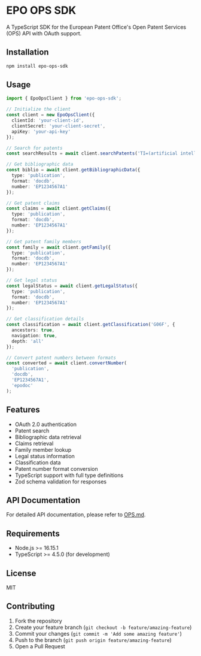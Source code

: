 # EPO OPS SDK

A TypeScript SDK for the European Patent Office's Open Patent Services (OPS) API with OAuth support.

## Installation

```bash
npm install epo-ops-sdk
```

## Usage

```typescript
import { EpoOpsClient } from 'epo-ops-sdk';

// Initialize the client
const client = new EpoOpsClient({
  clientId: 'your-client-id',
  clientSecret: 'your-client-secret',
  apiKey: 'your-api-key'
});

// Search for patents
const searchResults = await client.searchPatents('TI=(artificial intelligence)');

// Get bibliographic data
const biblio = await client.getBibliographicData({
  type: 'publication',
  format: 'docdb',
  number: 'EP1234567A1'
});

// Get patent claims
const claims = await client.getClaims({
  type: 'publication',
  format: 'docdb',
  number: 'EP1234567A1'
});

// Get patent family members
const family = await client.getFamily({
  type: 'publication',
  format: 'docdb',
  number: 'EP1234567A1'
});

// Get legal status
const legalStatus = await client.getLegalStatus({
  type: 'publication',
  format: 'docdb',
  number: 'EP1234567A1'
});

// Get classification details
const classification = await client.getClassification('G06F', {
  ancestors: true,
  navigation: true,
  depth: 'all'
});

// Convert patent numbers between formats
const converted = await client.convertNumber(
  'publication',
  'docdb',
  'EP1234567A1',
  'epodoc'
);
```

## Features

- OAuth 2.0 authentication
- Patent search
- Bibliographic data retrieval
- Claims retrieval
- Family member lookup
- Legal status information
- Classification data
- Patent number format conversion
- TypeScript support with full type definitions
- Zod schema validation for responses

## API Documentation

For detailed API documentation, please refer to [OPS.md](OPS.md).

## Requirements

- Node.js >= 16.15.1
- TypeScript >= 4.5.0 (for development)

## License

MIT

## Contributing

1. Fork the repository
2. Create your feature branch (`git checkout -b feature/amazing-feature`)
3. Commit your changes (`git commit -m 'Add some amazing feature'`)
4. Push to the branch (`git push origin feature/amazing-feature`)
5. Open a Pull Request 
